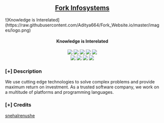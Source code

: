 <div align="center">
    
<h2 align="center"><u>Fork Infosystems</u></h2>
    
</div>
![Knowledge is Interelated](https://raw.githubusercontent.com/Aditya664/Fork_Website.io/master/images/logo.png)
<h4 align="center"> Knowledge is Interelated </h4>

<p align="center">
    <img src="https://img.shields.io/github/stars/snehalrenushe/Fork_Website.io?style=for-the-badge&color=orange">
    <img src="https://img.shields.io/github/forks/snehalrenushe/Fork_Website.io?style=for-the-badge&color=purple">
    <img src="https://img.shields.io/github/license/snehalrenushe/Fork_Website.io?style=for-the-badge&color=blue">
    <img src="https://img.shields.io/github/issues/snehalrenushe/Fork_Website.io?style=for-the-badge&color=red">
    <img src="https://img.shields.io/github/contributors/snehalrenushe/Fork_Website.io?style=for-the-badge&color=cyan">
<br>
    <img src="https://img.shields.io/badge/Author-snehal renushe-magenta?style=flat-square">
    <img src="https://img.shields.io/badge/Open%20Source-Yes-orange?style=flat-square">
    <img src="https://img.shields.io/badge/Maintained-Yes-cyan?style=flat-square">
    <img src="https://img.shields.io/badge/Made%20In-India-green?style=flat-square">
</p>

### [+] Description
We use cutting edge technologies to solve complex problems and provide maximum return on investment. As a trusted software company, we work on a multitude of platforms and programming languages.

### [+] Credits 
<a href="https://github.com/snehalrenushe/">snehalrenushe</a>

